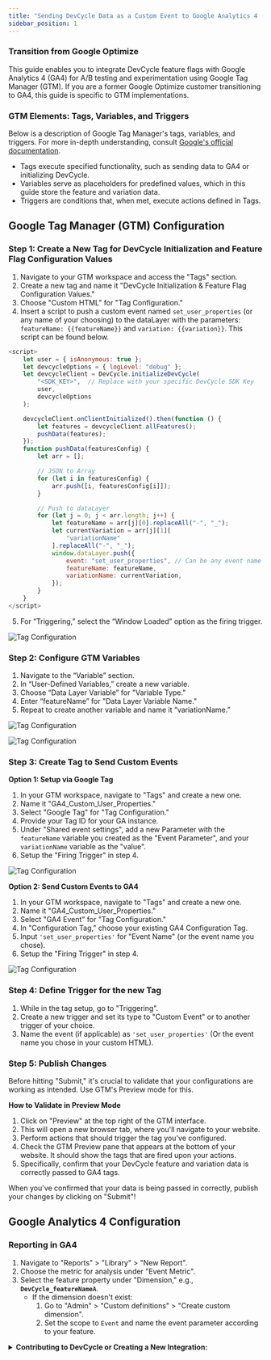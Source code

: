 ```yaml
---
title: "Sending DevCycle Data as a Custom Event to Google Analytics 4 (GTM Specific)"
sidebar_position: 1
---
```


### Transition from Google Optimize

This guide enables you to integrate DevCycle feature flags with Google Analytics 4 (GA4) for A/B testing and experimentation using Google Tag Manager (GTM). If you are a former Google Optimize customer transitioning to GA4, this guide is specific to GTM implementations.

### GTM Elements: Tags, Variables, and Triggers

Below is a description of Google Tag Manager's tags, variables, and triggers. For more in-depth understanding, consult [Google's official documentation](https://support.google.com/tagmanager/answer/6102821).

- Tags execute specified functionality, such as sending data to GA4 or initializing DevCycle. 
- Variables serve as placeholders for predefined values, which in this guide store the feature and variation data.
- Triggers are conditions that, when met, execute actions defined in Tags.

## Google Tag Manager (GTM) Configuration

### Step 1: Create a New Tag for DevCycle Initialization and Feature Flag Configuration Values

1. Navigate to your GTM workspace and access the "Tags" section.
2. Create a new tag and name it "DevCycle Initialization & Feature Flag Configuration Values."
3. Choose "Custom HTML" for "Tag Configuration."
4. Insert a script to push a custom event named `set_user_properties` (or any name of your choosing) to the dataLayer with the parameters: `featureName: {{featureName}}` and `variation: {{variation}}`. This script can be found below. 

```js
<script>
    let user = { isAnonymous: true };
    let devcycleOptions = { logLevel: "debug" };
    let devcycleClient = DevCycle.initializeDevCycle(
        "<SDK_KEY>",  // Replace with your specific DevCycle SDK Key
        user,
        devcycleOptions
    );

    devcycleClient.onClientInitialized().then(function () {
        let features = devcycleClient.allFeatures();
        pushData(features);
    });
    function pushData(featuresConfig) {
        let arr = [];

        // JSON to Array
        for (let i in featuresConfig) {
            arr.push([i, featuresConfig[i]]);
        }

        // Push to dataLayer
        for (let j = 0; j < arr.length; j++) {
            let featureName = arr[j][0].replaceAll("-", "_");
            let currentVariation = arr[j][1][
                "variationName"
            ].replaceAll("-", "_");
            window.dataLayer.push({
                event: "set_user_properties", // Can be any event name you want
                featureName: featureName,
                variationName: currentVariation,
            });
        }
    }
</script>
```
5. For “Triggering,” select the “Window Loaded” option as the firing trigger.

![Tag Configuration](/sept-13-2023-ga4-4.png)

### Step 2: Configure GTM Variables

1. Navigate to the “Variable” section.
2. In “User-Defined Variables,” create a new variable.
3. Choose “Data Layer Variable” for "Variable Type."
4. Enter “featureName” for "Data Layer Variable Name."
5. Repeat to create another variable and name it “variationName.”

![Tag Configuration](/sept-13-2023-ga4-1.png)


![Tag Configuration](/sept-13-2023-ga4-2.png)

### Step 3: Create Tag to Send Custom Events

**Option 1: Setup via Google Tag**

1. In your GTM workspace, navigate to "Tags" and create a new one.
2. Name it "GA4_Custom_User_Properties."
3. Select "Google Tag" for "Tag Configuration."
4. Provide your Tag ID for your GA instance.
5. Under "Shared event settings", add a new Parameter with the `featureName` variable you created as the "Event Parameter", and your `variationName` variable as the "value".
6. Setup the "Firing Trigger" in step 4.

![Tag Configuration](/google-tag-configuration.png)

**Option 2: Send Custom Events to GA4**

1. In your GTM workspace, navigate to "Tags" and create a new one.
2. Name it "GA4_Custom_User_Properties."
3. Select "GA4 Event" for "Tag Configuration."
4. In "Configuration Tag," choose your existing GA4 Configuration Tag.
5. Input `'set_user_properties'` for "Event Name" (or the event name you chose).
6. Setup the "Firing Trigger" in step 4.

![Tag Configuration](/sept-13-2023-ga4-3.png)

### Step 4: Define Trigger for the new Tag

1. While in the tag setup, go to "Triggering".
2. Create a new trigger and set its type to "Custom Event" or to another trigger of your choice.
3. Name the event (if applicable) as `'set_user_properties'` (Or the event name you chose in your custom HTML). 

### Step 5: Publish Changes

Before hitting "Submit," it's crucial to validate that your configurations are working as intended. Use GTM's Preview mode for this.

**How to Validate in Preview Mode** 

1. Click on "Preview" at the top right of the GTM interface.
2. This will open a new browser tab, where you'll navigate to your website.
3. Perform actions that should trigger the tag you've configured. 
4. Check the GTM Preview pane that appears at the bottom of your website. It should show the tags that are fired upon your actions.
5. Specifically, confirm that your DevCycle feature and variation data is correctly passed to GA4 tags.

When you've confirmed that your data is being passed in correctly, publish your changes by clicking on "Submit"!

## Google Analytics 4 Configuration

### Reporting in GA4

1. Navigate to "Reports" > "Library" > "New Report".
2. Choose the metric for analysis under "Event Metric".
3. Select the feature property under "Dimension," e.g., **`DevCycle_featureNameA`**.
   - If the dimension doesn't exist:
      1. Go to "Admin" > "Custom definitions" > "Create custom dimension".
      2. Set the scope to `Event` and name the event parameter according to your feature.

<details>
  <summary>
 <b><i className="fas fa-arrows-alt"></i> Contributing to DevCycle or Creating a New Integration:</b>
  </summary>
  <div>     
    <p>
    DevCycle's tools and integrations are open source and can be found on the <a href="https://github.com/devcycleHQ">DevCycle GitHub repository</a>.
</p>
<p>
 For new integrations, refer to <a href="/management-api/">DevCycle's Management API</a> and <a href="/bucketing-api/">DevCycle Bucketing API</a>.
  </p>
  </div>
</details>
